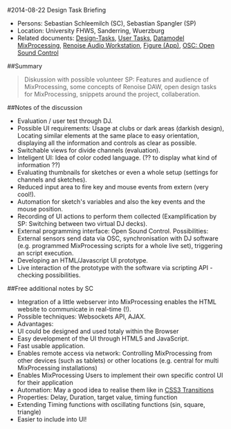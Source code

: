 #2014-08-22 Design Task Briefing
* Persons: Sebastian Schleemilch (SC), Sebastian Spangler (SP)
* Location: University FHWS, Sanderring, Wuerzburg
* Related documents: [Design-Tasks](Design-Tasks.md), [User Tasks](User-Tasks.md), [Datamodel MixProcessing](Datamodel_MixProcessing.png), [Renoise Audio Workstation](http://renoise.com), [Figure (App)](https://www.propellerheads.se/products/figure/), [OSC: Open Sound Control](http://de.wikipedia.org/wiki/Open_Sound_Control)

##Summary
> Diskussion with possible volunteer SP: Features and audience of MixProcessing, some concepts of Renoise DAW, open design tasks for MixProcessing, snippets around the project, collaberation.

##Notes of the discussion
* Evaluation / user test through DJ.
* Possible UI requirements: Usage at clubs or dark areas (darkish design), Locating similar elements at the same place to easy orientation, displaying all the information and controls as clear as possible.
* Switchable views for divide channels (evaluation).
* Inteligent UI: Idea of color coded language. (?? to display what kind of information ??)
* Evaluating thumbnails for sketches or even a whole setup (settings for channels and sketches).
* Reduced input area to fire key and mouse events from extern (very cool!).
* Automation for sketch's variables and also the key events and the mouse position.
* Recording of UI actions to perform them collected (Examplification by SP: Switching between two virtual DJ decks).
* External programming interface: Open Sound Control. Possibilities: External sensors send data via OSC, synchronisation with DJ software (e.g. programmed MixProcessing scripts for a whole live set), triggering an script execution.
* Developing an HTML/Javascript UI prototype.
* Live interaction of the prototype with the software via scripting API - checking possibilities.

##Free additional notes by SC
* Integration of a little webserver into MixProcessing enables the HTML website to communicate in real-time (!).
* Possible techniques: Websockets API, AJAX.
* Advantages: 
 * UI could be designed and used totaly within the Browser
 * Easy development of the UI through HTML5 and JavaScript.
 * Fast usable application.
 * Enables remote access via network: Controlling MixProcessing from other devices (such as tablets) or other locations (e.g. central for multi MixProcessing installations)
 * Enables MixProcessing Users to implement their own specific control UI for their application
* Automation: May a good idea to realise them like in [CSS3 Transitions](http://www.w3schools.com/css/css3_transitions.asp)
 * Properties: Delay, Duration, target value, timing function
 * Extending Timing functions with oscillating functions (sin, square, triangle)
 * Easier to include into UI!
